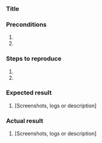### Title
<!--
A title should contain a clear, brief explanation of the issue, making emphasis on the most important points.
-->

### Preconditions
<!---
    Add everything that would help developer set up the same environment as you have.
    For example Magento version, tag, HEAD, PHP & MySQL version, etc.
-->
1. 
2. 

### Steps to reproduce
<!---
    It is important to provide a set of clear steps to reproduce this bug.
    If relevant please include code samples
-->
1. 
2. 

### Expected result
<!--- Tell us what should happen -->
1. [Screenshots, logs or description]

### Actual result
<!--- Tell us what happens instead -->
1. [Screenshots, logs or description]
